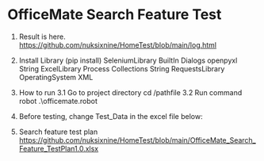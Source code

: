 # OfficeMate Search Feature Test

1. Result is here.
https://github.com/nuksixnine/HomeTest/blob/main/log.html

2. Install Library (pip install)
SeleniumLibrary
BuiltIn
Dialogs
openpyxl
String
ExcelLibrary
Process
Collections
String
RequestsLibrary
OperatingSystem
XML

3. How to run
3.1 Go to project directory 
cd /pathfile
3.2 Run command 
robot .\officemate.robot

4. Before testing, change Test_Data in the excel file below:


5. Search feature test plan
https://github.com/nuksixnine/HomeTest/blob/main/OfficeMate_Search_Feature_TestPlan1.0.xlsx
